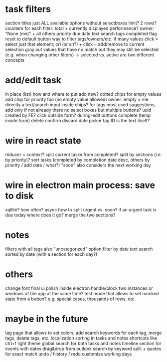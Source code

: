 
# task filters
section titles
just ALL available options without selectboxes
	limit? 2 rows?
counters for each filter: total + currently displayed
	performance?
owner: "None (me)" + all others
priority
due date
text search
tags
completed flag
reset to default button
way to filter tags/owners/etc. if many values
click = select just that element; crl (or alt?) + click = add/remove to current selection
gray out values that have no match
	but they may still be selected (e.g. when changing other filters) -> selected vs. active are two different concepts

# add/edit task
in place (list)
	how and where to put add new?
dotted chips for empty values
add chip for priority too (no empty value allowed)
owner: empty = me
directly a text/search input inside chips?
	for tags most used suggestions, add only if not already there
	no select boxes but multiple buttons?
uuid created by FE?
click outside form?
during-edit buttons
	complete (temp inside form)
	delete
	confirm
	discard
date picker
tag ID is the text itself?

# wire in react state
reducer + context?
split current tasks from completed? split by sections (i.e. by priority)?
sort tasks (completed by completion date desc, others by priority / add date / what?)
"soon" also considers the next working day

# wire in electron main process: save to disk
sqllite?
how often?
async
how to split urgent vs. soon? if an urgent task is due today where does it go? merge the two sections?

# notes
filters with all tags
also "uncategorized" option
filter by date
text search
sorted by date (with a section for each day?)

# others
change font
final ui polish inside electron
handle/block two instances or windows of the app at the same time?
test mode that allows to set mocked state from a button? e.g. special cases, thousands of rows, etc.

# maybe in the future
tag page that allows to set colors, add search keywords for each tag, merge tags, delete tags, etc.
localization
sorting in tasks and notes
shortcuts like ctrl+f
light theme
global search for both tasks and notes
timeline section for events with dates
drag&drop from outlook
search by keyword split + quotes for exact match
undo / history / redo
customize working days















































































